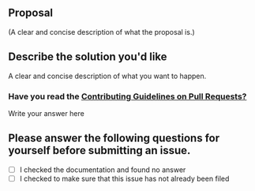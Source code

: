 
## Proposal

(A clear and concise description of what the proposal is.)

## Describe the solution you'd like
A clear and concise description of what you want to happen.

<h3> Have you read the <a href ="https://github.com/Rj-coder-iitian/Beta-Algo/blob/main/CONTRIBUTING.md">Contributing Guidelines on Pull Requests? </a></h3>
Write your answer here

## Please answer the following questions for yourself before submitting an issue.
- [ ] I checked the documentation and found no answer
- [ ] I checked to make sure that this issue has not already been filed
